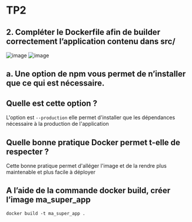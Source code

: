 # TP2
## 2. Compléter le Dockerfile afin de builder correctement l’application contenu dans src/
![image](https://user-images.githubusercontent.com/71019269/210178398-ed6e2433-52fe-49aa-95ea-40711257d763.png)
![image](https://user-images.githubusercontent.com/71019269/210178410-5d247bb9-1d2f-42ab-a1ae-8dd960cff160.png)




## a. Une option de npm vous permet de n’installer que ce qui est nécessaire.
## Quelle est cette option ?
L'option est ```--production``` elle permet d'installer que les dépendances nécessaire à la production de l'application


## Quelle bonne pratique Docker permet t-elle de respecter ?
Cette bonne pratique permet d'alléger l'image et de la rendre plus maintenable et plus facile à déployer

## A l’aide de la commande docker build, créer l’image ma_super_app
```docker build -t ma_super_app .```
